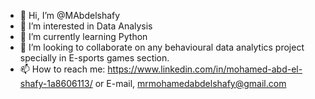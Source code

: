 - 👋 Hi, I’m @MAbdelshafy
- 👀 I’m interested in Data Analysis
- 🌱 I’m currently learning Python
- 💞️ I’m looking to collaborate on any behavioural data analytics project specially in E-sports games section.
- 📫 How to reach me: https://www.linkedin.com/in/mohamed-abd-el-shafy-1a8606113/ or E-mail, mrmohamedabdelshafy@gmail.com

<!---
MAbdelshafy/MAbdelshafy is a ✨ special ✨ repository because its `README.md` (this file) appears on your GitHub profile.
You can click the Preview link to take a look at your changes.
--->

